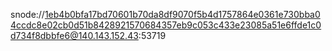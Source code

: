 snode://1eb4b0bfa17bd70601b70da8df9070f5b4d1757864e0361e730bba04ccdc8e02cb0d51b8428921570684357eb9c053c433e23085a51e6ffde1c0d734f8dbbfe6@140.143.152.43:53719
